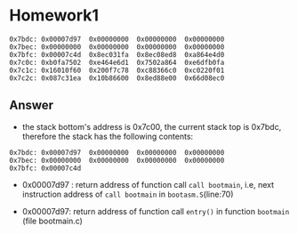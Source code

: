 # Homework1

```
0x7bdc:	0x00007d97	0x00000000	0x00000000	0x00000000
0x7bec:	0x00000000	0x00000000	0x00000000	0x00000000
0x7bfc:	0x00007c4d	0x8ec031fa	0x8ec08ed8	0xa864e4d0
0x7c0c:	0xb0fa7502	0xe464e6d1	0x7502a864	0xe6dfb0fa
0x7c1c:	0x16010f60	0x200f7c78	0xc88366c0	0xc0220f01
0x7c2c:	0x087c31ea	0x10b86600	0x8ed88e00	0x66d08ec0
```

## Answer
+ the stack bottom's address is 0x7c00, the current stack top is 0x7bdc, therefore the stack has the following contents:
```
0x7bdc:	0x00007d97	0x00000000	0x00000000	0x00000000
0x7bec:	0x00000000	0x00000000	0x00000000	0x00000000
0x7bfc:	0x00007c4d

```


+ 0x00007d97 : return address of function call `call bootmain`, i.e, next instruction address of `call bootmain` in `bootasm.S`(line:70)


+ 0x00007d97: return address of function call `entry()` in function `bootmain` (file bootmain.c)


